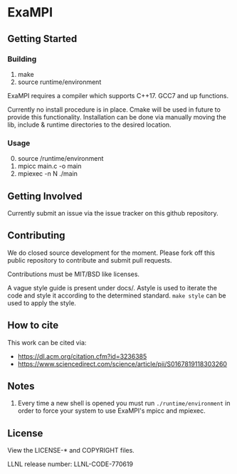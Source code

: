 # ExaMPI

## Getting Started

### Building
1. make
2. source runtime/environment

ExaMPI requires a compiler which supports C++17. GCC7 and up functions.

Currently no install procedure is in place. Cmake will be used in future to provide this functionality.
Installation can be done via manually moving the lib, include & runtime directories to the desired location.

### Usage

0. source /runtime/environment
1. mpicc main.c -o main
2. mpiexec -n N ./main

## Getting Involved

Currently submit an issue via the issue tracker on this github repository.

## Contributing

We do closed source development for the moment. Please fork off this public repository to contribute and submit pull requests.

Contributions must be MIT/BSD like licenses.

A vague style guide is present under docs/. Astyle is used to iterate the code and style it according to
the determined standard. `make style` can be used to apply the style.

## How to cite

This work can be cited via:

* https://dl.acm.org/citation.cfm?id=3236385
* https://www.sciencedirect.com/science/article/pii/S0167819118303260

## Notes
1. Every time a new shell is opened you must run `./runtime/environment` in order to force your system to use ExaMPI's mpicc and mpiexec.

## License

View the LICENSE-\* and COPYRIGHT files.

LLNL release number: LLNL-CODE-770619
